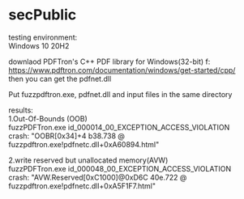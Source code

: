 # secPublic
testing environment:    
  Windows 10 20H2
  
downlaod PDFTron's C++ PDF library  for Windows(32-bit) f:  
https://www.pdftron.com/documentation/windows/get-started/cpp/    
then you can get the pdfnet.dll

Put fuzzpdftron.exe, pdfnet.dll and input files in the same directory

results:  
1.Out-Of-Bounds (OOB)  
  	fuzzPDFTron.exe id_000014_00_EXCEPTION_ACCESS_VIOLATION   
  	crash: "OOBR[0x34]+4 b38.738 @ fuzzpdftron.exe!pdfnetc.dll+0xA60894.html"   
	
2.write reserved but unallocated memory(AVW)        
	  	  fuzzPDFTron.exe id_000048_00_EXCEPTION_ACCESS_VIOLATION  
	  	crash: "AVW.Reserved[0xC1000]@0xD6C 40e.722 @ fuzzpdftron.exe!pdfnetc.dll+0xA5F1F7.html"
